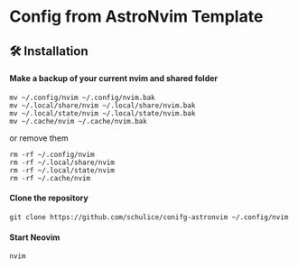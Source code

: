 # Config from AstroNvim Template

## 🛠️ Installation

#### Make a backup of your current nvim and shared folder

```shell
mv ~/.config/nvim ~/.config/nvim.bak
mv ~/.local/share/nvim ~/.local/share/nvim.bak
mv ~/.local/state/nvim ~/.local/state/nvim.bak
mv ~/.cache/nvim ~/.cache/nvim.bak
```

or remove them

```shell
rm -rf ~/.config/nvim
rm -rf ~/.local/share/nvim
rm -rf ~/.local/state/nvim
rm -rf ~/.cache/nvim
```

#### Clone the repository

```shell
git clone https://github.com/schulice/conifg-astronvim ~/.config/nvim
```

#### Start Neovim

```shell
nvim
```
